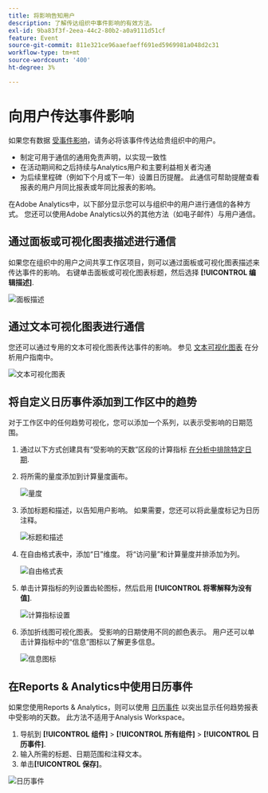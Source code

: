 ```yaml
---
title: 将影响告知用户
description: 了解传达组织中事件影响的有效方法。
exl-id: 9ba83f3f-2eea-44c2-80b2-a0a9111d51cf
feature: Event
source-git-commit: 811e321ce96aaefaeff691ed5969981a048d2c31
workflow-type: tm+mt
source-wordcount: '400'
ht-degree: 3%

---
```


# 向用户传达事件影响

如果您有数据 [受事件影响](overview.md)，请务必将该事件传达给贵组织中的用户。

* 制定可用于通信的通用免责声明，以实现一致性
* 在活动期间和之后持续与Analytics用户和主要利益相关者沟通
* 为后续里程碑（例如下个月或下一年）设置日历提醒。 此通信可帮助提醒查看报表的用户月同比报表或年同比报表的影响。

在Adobe Analytics中，以下部分显示您可以与组织中的用户进行通信的各种方式。 您还可以使用Adobe Analytics以外的其他方法（如电子邮件）与用户通信。

## 通过面板或可视化图表描述进行通信

如果您在组织中的用户之间共享工作区项目，则可以通过面板或可视化图表描述来传达事件的影响。 右键单击面板或可视化图表标题，然后选择 **[!UICONTROL 编辑描述]**.

![面板描述](assets/panel_description.png)

## 通过文本可视化图表进行通信

您还可以通过专用的文本可视化图表传达事件的影响。 参见 [文本可视化图表](/help/analyze/analysis-workspace/visualizations/text.md) 在分析用户指南中。

![文本可视化图表](assets/text_visualization.png)

## 将自定义日历事件添加到工作区中的趋势

对于工作区中的任何趋势可视化，您可以添加一个系列，以表示受影响的日期范围。

1. 通过以下方式创建具有“受影响的天数”区段的计算指标 [在分析中排除特定日期](segments.md).
1. 将所需的量度添加到计算量度画布。

   ![量度](assets/calcmetric_event.png)

1. 添加标题和描述，以告知用户影响。 如果需要，您还可以将此量度标记为日历注释。

   ![标题和描述](assets/calcmetric_title_description.png)

1. 在自由格式表中，添加“日”维度。 将“访问量”和计算量度并排添加为列。

   ![自由格式表](assets/calcmetric_freeform.png)

1. 单击计算指标的列设置齿轮图标，然后启用 **[!UICONTROL 将零解释为没有值]**.

   ![计算指标设置](assets/calcmetric_zero_no_value.png)

1. 添加折线图可视化图表。 受影响的日期使用不同的颜色表示。 用户还可以单击计算指标中的“信息”图标以了解更多信息。

   ![信息图标](assets/calcmetric_infoicon.png)

## 在Reports &amp; Analytics中使用日历事件

如果您使用Reports &amp; Analytics，则可以使用 [日历事件](/help/components/t-calendar-event.md) 以突出显示任何趋势报表中受影响的天数。 此方法不适用于Analysis Workspace。

1. 导航到 **[!UICONTROL 组件]** > **[!UICONTROL 所有组件]** > **[!UICONTROL 日历事件]**.
2. 输入所需的标题、日期范围和注释文本。
3. 单击&#x200B;**[!UICONTROL 保存]**。

![日历事件](assets/exclude_calendar_event.png)
